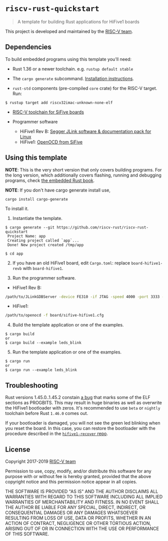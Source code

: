 # `riscv-rust-quickstart`

> A template for building Rust applications for HiFive1 boards

This project is developed and maintained by the [RISC-V team][team].

## Dependencies

To build embedded programs using this template you'll need:

- Rust 1.36 or a newer toolchain. e.g. `rustup default stable`

- The `cargo generate` subcommand. [Installation
  instructions](https://github.com/ashleygwilliams/cargo-generate#installation).

- `rust-std` components (pre-compiled `core` crate) for the RISC-V target. Run:

``` console
$ rustup target add riscv32imac-unknown-none-elf
```

- [RISC-V toolchain for SiFive boards](https://static.dev.sifive.com/dev-tools/riscv64-unknown-elf-gcc-8.1.0-2019.01.0-x86_64-linux-ubuntu14.tar.gz)

- Programmer software
  * HiFive1 Rev B: [Segger JLink software & documentation pack for Linux](https://www.segger.com/downloads/jlink/)
  * HiFive1: [OpenOCD from SiFive](https://static.dev.sifive.com/dev-tools/riscv-openocd-0.10.0-2019.02.0-x86_64-linux-ubuntu14.tar.gz) 

## Using this template

**NOTE**: This is the very short version that only covers building programs. For
the long version, which additionally covers flashing, running and debugging
programs, check [the embedded Rust book](https://rust-embedded.github.io/book).


**NOTE**: If you don't have cargo generate install use,

    cargo install cargo-generate

To install it. 


1. Instantiate the template.

``` console
$ cargo generate --git https://github.com/riscv-rust/riscv-rust-quickstart
 Project Name: app
 Creating project called `app`...
 Done! New project created /tmp/app

$ cd app
```

2. If you have an old HiFive1 board, edit `Cargo.toml`:
replace `board-hifive1-revb` with `board-hifive1`.

3. Run the programmer software.
  * HiFive1 Rev B:
```sh
/path/to/JLinkGDBServer -device FE310 -if JTAG -speed 4000 -port 3333 -nogui
```
  * HiFive1:
```sh
/path/to/openocd -f board/sifive-hifive1.cfg
```

4. Build the template application or one of the examples.

``` console
$ cargo build
or
$ cargo build --example leds_blink
```

5. Run the template application or one of the examples.

``` console
$ cargo run
or
$ cargo run --example leds_blink
```

## Troubleshooting

Rust versions 1.45.0..1.45.2 constain [a bug](https://github.com/icebreaker-fpga/icebreaker-litex-examples/issues/6#issuecomment-667601893) that marks some of the ELF sections as PROGBITS.
This may result in huge binaries as well as overwrite the HiFive1 bootloader with zeros. It's recommended to use `beta` or `nightly` toolchain before Rust `1.46.0` comes out.

If your bootloader is damaged, you will not see the green led blinking when you reset the board. In this case, you can restore the bootloader with the procedure described in the [`hifive1-recover` repo](https://github.com/riscv-rust/hifive1-recover/).


## License
Copyright 2017-2019 [RISC-V team][team]

Permission to use, copy, modify, and/or distribute this software for any purpose
with or without fee is hereby granted, provided that the above copyright notice
and this permission notice appear in all copies.

THE SOFTWARE IS PROVIDED "AS IS" AND THE AUTHOR DISCLAIMS ALL WARRANTIES WITH
REGARD TO THIS SOFTWARE INCLUDING ALL IMPLIED WARRANTIES OF MERCHANTABILITY AND
FITNESS. IN NO EVENT SHALL THE AUTHOR BE LIABLE FOR ANY SPECIAL, DIRECT,
INDIRECT, OR CONSEQUENTIAL DAMAGES OR ANY DAMAGES WHATSOEVER RESULTING FROM LOSS
OF USE, DATA OR PROFITS, WHETHER IN AN ACTION OF CONTRACT, NEGLIGENCE OR OTHER
TORTIOUS ACTION, ARISING OUT OF OR IN CONNECTION WITH THE USE OR PERFORMANCE OF
THIS SOFTWARE.

[team]: https://github.com/rust-embedded/wg#the-risc-v-team
